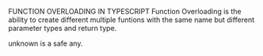 FUNCTION OVERLOADING IN TYPESCRIPT
 Function Overloading is the ability to create different multiple funtions with the same name but different parameter types and return type.
 
unknown is a safe any. 
